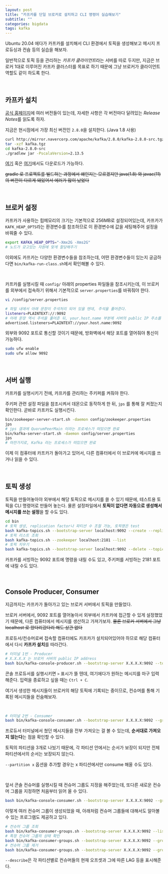 ```yaml
---
layout: post
title: "카프카를 단일 브로커로 설치하고 CLI 명령어 실습해보기"
subtitle: ""
categories: bigdata
tags: kafka
---
```


Ubuntu 20.04 에다가 카프카를 설치해서 CLI 환경에서 토픽을 생성해보고 메시지 프로듀싱과 컨슘 등의 실습을 해보자.

일반적으로 토픽 등을 관리하는 *카프카 클라이언트*라는 서버를 따로 두지만, 지금은 브로커 1대로 이루어진 카프카 클러스터를 목표로 하기 때문에 그냥 브로커가 클라이언트 역할도 같이 하도록 한다.

<br>

## 카프카 설치

[공식 홈페이지](https://kafka.apache.org/downloads)에 여러 버전들이 있는데, 자세한 사항은 각 버전마다 달려있는 *Release Notes*를 읽도록 하자.

지금은 현시점에서 가장 최신 버전인 ```2.8.0```을 설치한다. (Java 1.8 사용)

```bash
curl http://mirror.navercorp.com/apache/kafka/2.8.0/kafka-2.8.0-src.tgz --output kafka.tgz
tar -xzf kafka.tgz
cd kafka-2.8.0-src
./gradlew jar -PscalaVersion=2.13.5
```

[여기](https://downloads.apache.org/kafka/) 혹은 [여기](https://archive.apache.org/dist/kafka/)에서도 다운로드가 가능하다.

~~gradle 로 프로젝트를 빌드하는 과정에서 왜인지는 모르겠지만 java(1.8) 와 javac(11) 의 버전이 다르게 돼있어서 에러가 많이 났었다~~

<br>

## 브로커 설정

카프카가 사용하는 힙메모리의 크기는 기본적으로 256MB로 설정되어있는데, 카프카가 ```KAFK_HEAP_OPTS```라는 환경변수를 참조하므로 이 환경변수에 값을 세팅해주어 설정을 바꿔줄 수 있다.

```bash
export KAFKA_HEAP_OPTS="-Xmx2G -Xms2G"
# 노드가 갖고있는 자원에 맞게 할당해주기
```

이외에도 카프카는 다양한 환경변수들을 참조하는데, 어떤 환경변수들이 있는지 궁금하다면 ```bin/kafka-run-class.sh```에서 확인해볼 수 있다.

<br>

카프카를 실행시킬 때 ```config/``` 아래의 properties 파일들을 참조시키는데, 이 브로커를 외부에서 접속하기 위해서 기본적으로 ```server.properties```를 바꿔줘야 한다.
```bash
vi /config/server.properties

# 파일 내에서 아래 문장이 주석처리 되어 있을 텐데, 주석을 풀어준다.
listeners=PLAINTEXT://:9092
# 아래 문장 역시 주석을 풀어준 뒤, your.host.name 부분에 서버의 public IP 주소를 넣어준다.
advertised.listeners=PLAINTEXT://your.host.name:9092
```

<!-- 다른 옵션들도 많이 있는데, 궁금하면 [server.properties](~~)를 확인해보자. -->

외부와 9092 포트로 통신할 것이기 때문에, 방화벽에서 해당 포트를 열어줘야 통신이 가능하다.

```bash
sudo ufw enable
sudo ufw allow 9092
```

<br>

## 서버 실행

카프카를 실행시키기 전에, 카프카를 관리하는 주키퍼를 켜줘야 한다.

주키퍼 관련 설정 파일을 참조시켜서 데몬으로 동작하게 한 뒤, ```jps``` 를 통해 잘 켜졌는지 확인한다. 곧바로 카프카도 실행시킨다.
```bash
bin/zookeeper-server-start.sh -daemon config/zookeeper.properties
jps
# jps 결과에 QuorumPeerMain 이라는 프로세스가 떠있으면 완료
bin/kafka-server-start.sh -daemon config/server.properties
jps
# 마찬가지로, Kafka 라는 프로세스가 떠있으면 완료
```

이제 이 컴퓨터에 카프카가 돌아가고 있어서, 다른 컴퓨터에서 이 브로커에 메시지를 쓰거나 읽을 수 있다.

<br>

## 토픽 생성

토픽을 만들어놓아야 외부에서 해당 토픽으로 메시지를 쓸 수 있기 때문에, 테스트용 토픽을 CLI 명령어로 만들어 놓는다. 물론 설정파일에서 **토픽이 없다면 자동으로 생성해서 메시지를 쓰는 설정**을 할 수도 있다.

```bash
cd bin
# 토픽 생성, replication factor나 파티션 수 조절 가능, 토픽명은 test
bash kafka-topics.sh --bootstrap-server localhost:9092 --create --replication-factor 1 --partitions 3 --topic test
# 토픽 리스트 조회
bash kafka-topics.sh --zookeeper localhost:2181 --list
# 토픽 지우기
bash kafka-topics.sh --bootstrap-server localhost:9092 --delete --topic test
```

카프카를 서빙하는 9092 포트에 명령을 내릴 수도 있고, 주키퍼를 서빙하는 2181 포트에 내릴 수도 있다.

<br>

## Console Producer, Consumer

지금까지는 카프카가 돌아가고 있는 브로커 서버에서 토픽을 만들었다.

브로커 서버에서, 9092 포트를 열어놓아서 외부에서 카프카에 접근할 수 있게 설정했었기 때문에, 다른 컴퓨터에서 메시지를 생산하고 가져가보자. ~~물론 브로커 서버에서 그냥 localhost 로 왔다리갔다리 해도 상관 없다~~

프로듀서/컨슈머로써 접속할 컴퓨터에도 카프카가 설치되어있어야 하므로 해당 컴퓨터에서 다시 **카프카 설치**를 따라간다.

```bash
# 터미널 1번 - Producer
# X.X.X.X 는 브로커 서버의 public IP address
bash bin/kafka-console-producer.sh --bootstrap-server X.X.X.X:9092 --topic test
```

콘솔 프로듀서를 실행시키면 ```>``` 표시가 뜰 텐데, 여기에다가 원하는 메시지를 마구 입력해준다. 입력을 종료하고 싶을 때는 ```Ctrl + C```.

여기서 생성한 메시지들이 브로커의 해당 토픽에 기록되는 중이므로, 컨슈머를 통해 기록된 메시지들을 컨슘해보자.

<br>

```bash
# 터미널 2번 - Consumer
bash bin/kafka-console-consumer.sh --bootstrap-server X.X.X.X:9092 --group testgroup --topic test
```

프로듀서 터미널에서 쳤던 메시지들을 전부 가져오는 걸 볼 수 있는데, **순서대로 가져오지 않는다**는 점을 확인할 수 있다.

토픽의 파티션을 3개로 나눴기 때문에, 각 파티션 안에서는 순서가 보장이 되지만 전체 파티션에서의 순서는 보장되지 않는다.

```--partition x``` 옵션을 추가할 경우는 x 파티션에서만 consume 해올 수도 있다.

<br>

앞서 콘솔 컨슈머를 실행시킬 때 컨슈머 그룹도 지정을 해주었는데, 또다른 새로운 컨슈머 그룹을 지정하면 처음부터 읽어 올 수 있다.

```bash
bash bin/kafka-console-consumer.sh --bootstrap-server X.X.X.X:9092 --group testgroup2 --from-beginning --topic test
```

이렇게 여러 컨슈머 그룹이 생성되었을 때, 아래처럼 컨슈머 그룹들에 대해서도 알아볼 수 있는 프로그램도 제공하고 있다.
```bash
# 컨슈머 그룹 조회
bash bin/kafka-consumer-groups.sh --bootstrap-server X.X.X.X:9092 --list
# 특정 컨슈머 그룹의 상태 확인
bash bin/kafka-consumer-groups.sh --bootstrap-server X.X.X.X:9092 --group testgroup --describe
# 컨슈머 그룹 제거
bash bin/kafka-consumer-groups.sh --bootstrap-server X.X.X.X:9092 --group testgroup --delete
```

```--describe```은 각 파티션별로 컨슈머들의 현재 오프셋과 그에 따른 LAG 등을 표시해준다.
